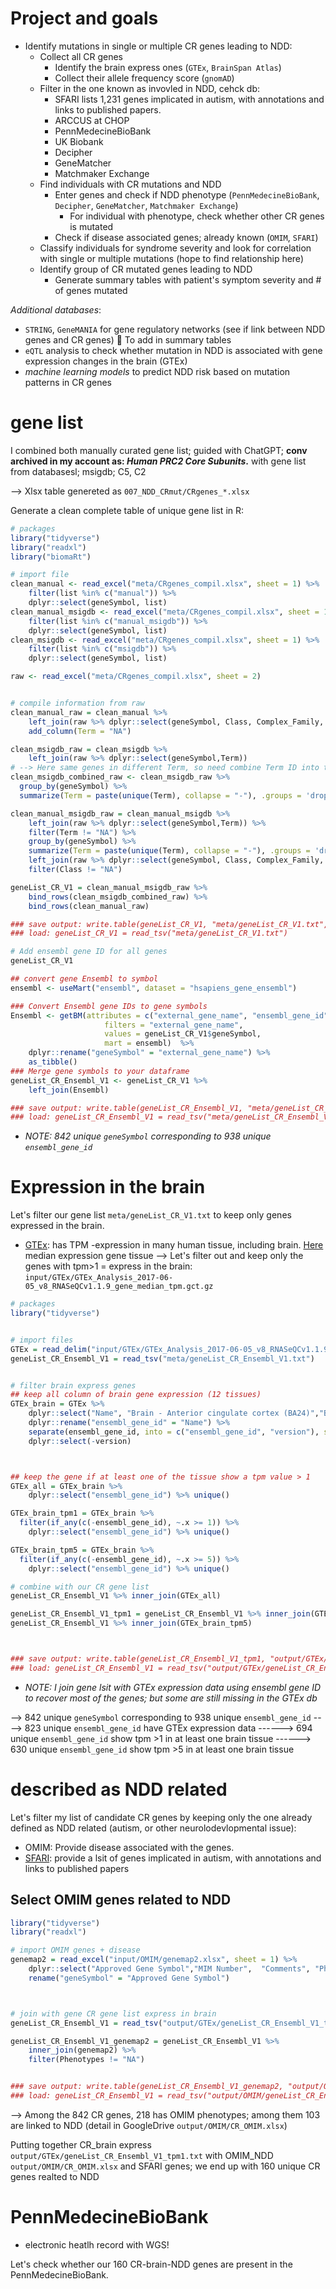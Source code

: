 # Project and goals 

- Identify mutations in single or multiple CR genes leading to NDD:
    - Collect all CR genes
        - Identify the brain express ones (`GTEx`, `BrainSpan Atlas`)
        - Collect their allele frequency score (`gnomAD`)
    - Filter in the one known as invovled in NDD, cehck db:
        - SFARI
            lists 1,231 genes implicated in autism, with annotations and links to published papers.
        - ARCCUS at CHOP
        - PennMedecineBioBank
        - UK Biobank
        - Decipher
        - GeneMatcher
        - Matchmaker Exchange
    - Find individuals with CR mutations and NDD
        - Enter genes and check if NDD phenotype (`PennMedecineBioBank`, `Decipher`, `GeneMatcher`, `Matchmaker Exchange`)
            - For individual with phenotype, check whether other CR genes is mutated
        - Check if disease associated genes; already known (`OMIM`, `SFARI`)
    - Classify individuals for syndrome severity and look for correlation with single or multiple mutations (hope to find relationship here)
    - Identify group of CR mutated genes leading to NDD
        - Generate summary tables with patient's symptom severity and # of genes mutated

*Additional databases*:
- `STRING`, `GeneMANIA` for gene regulatory networks (see if link between NDD genes and CR genes)  To add in summary tables
- `eQTL` analysis to check whether mutation in NDD is associated with gene expression changes in the brain (GTEx)
- *machine learning models* to predict NDD risk based on mutation patterns in CR genes




# gene list

I combined both manually curated gene list; guided with ChatGPT; **conv archived in my account as: *Human PRC2 Core Subunits*.** with gene list from databasesl; msigdb; C5, C2

--> Xlsx table genereted as `007_NDD_CRmut/CRgenes_*.xlsx`

Generate a clean complete table of unique gene list in R:



```R
# packages
library("tidyverse")
library("readxl")
library("biomaRt")

# import file
clean_manual <- read_excel("meta/CRgenes_compil.xlsx", sheet = 1) %>%
    filter(list %in% c("manual")) %>%
    dplyr::select(geneSymbol, list)
clean_manual_msigdb <- read_excel("meta/CRgenes_compil.xlsx", sheet = 1) %>%
    filter(list %in% c("manual_msigdb")) %>%
    dplyr::select(geneSymbol, list)
clean_msigdb <- read_excel("meta/CRgenes_compil.xlsx", sheet = 1) %>%
    filter(list %in% c("msigdb")) %>%
    dplyr::select(geneSymbol, list)

raw <- read_excel("meta/CRgenes_compil.xlsx", sheet = 2)


# compile information from raw
clean_manual_raw = clean_manual %>%
    left_join(raw %>% dplyr::select(geneSymbol, Class, Complex_Family, Type, ProteinFunction)) %>%
    add_column(Term = "NA")

clean_msigdb_raw = clean_msigdb %>%
    left_join(raw %>% dplyr::select(geneSymbol,Term))
# --> Here same genes in different Term, so need combine Term ID into the same value!
clean_msigdb_combined_raw <- clean_msigdb_raw %>%
  group_by(geneSymbol) %>%
  summarize(Term = paste(unique(Term), collapse = "-"), .groups = 'drop')

clean_manual_msigdb_raw = clean_manual_msigdb %>%
    left_join(raw %>% dplyr::select(geneSymbol,Term)) %>%
    filter(Term != "NA") %>%
    group_by(geneSymbol) %>%
    summarize(Term = paste(unique(Term), collapse = "-"), .groups = 'drop') %>%
    left_join(raw %>% dplyr::select(geneSymbol, Class, Complex_Family, Type, ProteinFunction)) %>%
    filter(Class != "NA")

geneList_CR_V1 = clean_manual_msigdb_raw %>%
    bind_rows(clean_msigdb_combined_raw) %>%
    bind_rows(clean_manual_raw)

### save output: write.table(geneList_CR_V1, "meta/geneList_CR_V1.txt", sep = "\t", row.names = FALSE, col.names = TRUE, quote = FALSE)
### load: geneList_CR_V1 = read_tsv("meta/geneList_CR_V1.txt")

# Add ensembl gene ID for all genes
geneList_CR_V1

## convert gene Ensembl to symbol 
ensembl <- useMart("ensembl", dataset = "hsapiens_gene_ensembl")

### Convert Ensembl gene IDs to gene symbols
Ensembl <- getBM(attributes = c("external_gene_name", "ensembl_gene_id"),
                     filters = "external_gene_name",
                     values = geneList_CR_V1$geneSymbol,
                     mart = ensembl)  %>%
    dplyr::rename("geneSymbol" = "external_gene_name") %>%
    as_tibble()
### Merge gene symbols to your dataframe
geneList_CR_Ensembl_V1 <- geneList_CR_V1 %>%
    left_join(Ensembl)

### save output: write.table(geneList_CR_Ensembl_V1, "meta/geneList_CR_Ensembl_V1.txt", sep = "\t", row.names = FALSE, col.names = TRUE, quote = FALSE)
### load: geneList_CR_Ensembl_V1 = read_tsv("meta/geneList_CR_Ensembl_V1.txt")
```

- *NOTE: 842 unique `geneSymbol` corresponding to 938 unique `ensembl_gene_id`*

# Expression in the brain

Let's filter our gene list `meta/geneList_CR_V1.txt` to keep only genes expressed in the brain.
- [GTEx](https://www.gtexportal.org/home): has TPM -expression in many human tissue, including brain. [Here](https://www.gtexportal.org/home/downloads/adult-gtex/bulk_tissue_expression) median expression gene tissue --> Let's filter out and keep only the genes with tpm>1 = express in the brain: `input/GTEx/GTEx_Analysis_2017-06-05_v8_RNASeQCv1.1.9_gene_median_tpm.gct.gz`



```R
# packages
library("tidyverse")


# import files
GTEx = read_delim("input/GTEx/GTEx_Analysis_2017-06-05_v8_RNASeQCv1.1.9_gene_median_tpm.gct", delim = "\t", escape_double = FALSE, trim_ws = TRUE)
geneList_CR_Ensembl_V1 = read_tsv("meta/geneList_CR_Ensembl_V1.txt")


# filter brain express genes
## keep all column of brain gene expression (12 tissues)
GTEx_brain = GTEx %>%
    dplyr::select("Name", "Brain - Anterior cingulate cortex (BA24)","Brain - Caudate (basal ganglia)","Brain - Cerebellar Hemisphere","Brain - Cerebellum",	"Brain - Cortex","Brain - Frontal Cortex (BA9)","Brain - Hippocampus","Brain - Hypothalamus","Brain - Nucleus accumbens (basal ganglia)","Brain - Putamen (basal ganglia)","Brain - Spinal cord (cervical c-1)","Brain - Substantia nigra") %>%
    dplyr::rename("ensembl_gene_id" = "Name") %>%
    separate(ensembl_gene_id, into = c("ensembl_gene_id", "version"), sep = "\\.") %>%
    dplyr::select(-version)



## keep the gene if at least one of the tissue show a tpm value > 1
GTEx_all = GTEx_brain %>%
    dplyr::select("ensembl_gene_id") %>% unique()

GTEx_brain_tpm1 = GTEx_brain %>%
  filter(if_any(c(-ensembl_gene_id), ~.x >= 1)) %>%
    dplyr::select("ensembl_gene_id") %>% unique()

GTEx_brain_tpm5 = GTEx_brain %>%
  filter(if_any(c(-ensembl_gene_id), ~.x >= 5)) %>%
    dplyr::select("ensembl_gene_id") %>% unique()

# combine with our CR gene list
geneList_CR_Ensembl_V1 %>% inner_join(GTEx_all)

geneList_CR_Ensembl_V1_tpm1 = geneList_CR_Ensembl_V1 %>% inner_join(GTEx_brain_tpm1)
geneList_CR_Ensembl_V1 %>% inner_join(GTEx_brain_tpm5)



### save output: write.table(geneList_CR_Ensembl_V1_tpm1, "output/GTEx/geneList_CR_Ensembl_V1_tpm1.txt", sep = "\t", row.names = FALSE, col.names = TRUE, quote = FALSE)
### load: geneList_CR_Ensembl_V1 = read_tsv("output/GTEx/geneList_CR_Ensembl_V1_tpm1.txt")


```

- *NOTE: I join gene lsit with GTEx expression data using ensembl gene ID to recover most of the genes; but some are still missing in the GTEx db*


--> 842 unique `geneSymbol` corresponding to 938 unique `ensembl_gene_id`
----> 823 unique `ensembl_gene_id` have GTEx expression data
------> 694 unique `ensembl_gene_id` show tpm >1 in at least one brain tissue
------> 630 unique `ensembl_gene_id` show tpm >5 in at least one brain tissue



# described as NDD related

Let's filter my list of candidate CR genes by keeping only the one already defined as NDD related (autism, or other neurolodevlopmental issue):
- OMIM: Provide disease associated with the genes.
- [SFARI](https://gene.sfari.org/database/human-gene/): provide a lsit of genes implicated in autism, with annotations and links to published papers


## Select OMIM genes related to NDD





```R
library("tidyverse")
library("readxl")

# import OMIM genes + disease
genemap2 = read_excel("input/OMIM/genemap2.xlsx", sheet = 1) %>%
    dplyr::select("Approved Gene Symbol","MIM Number",  "Comments", "Phenotypes", "Mouse Gene Symbol/ID") %>%
    rename("geneSymbol" = "Approved Gene Symbol")



# join with gene CR gene list express in brain
geneList_CR_Ensembl_V1 = read_tsv("output/GTEx/geneList_CR_Ensembl_V1_tpm1.txt")

geneList_CR_Ensembl_V1_genemap2 = geneList_CR_Ensembl_V1 %>%
    inner_join(genemap2) %>%
    filter(Phenotypes != "NA")


### save output: write.table(geneList_CR_Ensembl_V1_genemap2, "output/OMIM/geneList_CR_Ensembl_V1_genemap2.txt", sep = "\t", row.names = FALSE, col.names = TRUE, quote = FALSE)
### load: geneList_CR_Ensembl_V1 = read_tsv("output/OMIM/geneList_CR_Ensembl_V1_genemap2.txt")


```


--> Among the 842 CR genes, 218 has OMIM phenotypes; among them 103 are linked to NDD (detail in GoogleDrive `output/OMIM/CR_OMIM.xlsx`)


Putting together CR_brain express `output/GTEx/geneList_CR_Ensembl_V1_tpm1.txt` with OMIM_NDD `output/OMIM/CR_OMIM.xlsx` and SFARI genes; we end up with 160 unique CR genes realted to NDD




# PennMedecineBioBank
- electronic heatlh record with WGS!

Let's check whether our 160 CR-brain-NDD genes are present in the PennMedecineBioBank.







